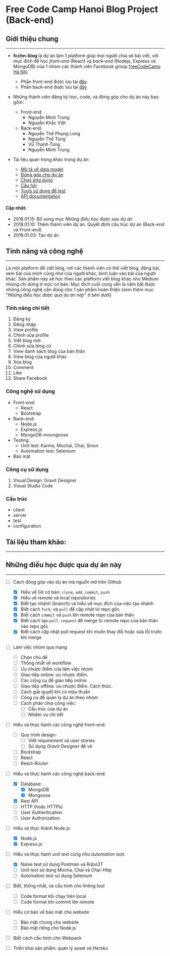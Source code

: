 # Free Code Camp Hanoi Blog Project (Back-end)

## Giới thiệu chung
---

- **fcchn-blog** là dự án làm 1 platform giúp mọi người chia sẻ bài viết, với mục đích để học *front-end* (React) và *back-end* (Nodejs, Express và MongoDB) của 1 nhóm các thành viên Facebook group [freeCodeCamp Hà Nội](https://www.facebook.com/groups/free.code.camp.hanoi/).
    - Phần front-end được lưu tại [đây](https://github.com/freeCodeCamp-Hanoi/blog-app-front-end-01).
    - Phần back-end được lưu tại [đây](https://github.com/ngminhtrung/fcchn-blog-backend)

- Những thành viên đăng ký học, code, và đóng góp cho dự án này bao gồm:
    - Front-end
        - Nguyễn Minh Trung
        - Nguyễn Khắc Việt
    - Back-end: 
        - Nguyễn Thế Phụng Long
        - Nguyễn Thế Tùng
        - Vũ Thanh Tùng
        - Nguyễn Minh Trung

- Tài liệu quan trọng khác trong dự án:
    - [Mô tả về data model](https://github.com/ngminhtrung/fcchn-blog-backend/blob/master/readme-datamodel.md)
    - [Đóng góp cho dự án](https://github.com/ngminhtrung/fcchn-blog-backend/blob/master/Contributing.md)
    - [Chạy ứng dụng](https://github.com/ngminhtrung/fcchn-blog-backend/blob/master/Contributing.md)
    - [Câu hỏi](https://github.com/ngminhtrung/fcchn-blog-backend/blob/master/readme-faq.md)
    - [Tools sử dụng để test](https://github.com/ngminhtrung/fcchn-blog-backend/blob/master/readme-tools.md)
    - [API documentation](https://github.com/ngminhtrung/fcchn-blog-backend/blob/master/doc/index.html)

#### Cập nhật:

- 2018.01.15: Bổ sung mục *Những điều học được sau dự án*
- 2018.01.10: Thêm thành viên dự án. Quyết định cấu trúc dự án (Back-end và Front-end)
- 2018.01.03: Tạo dự án 

## Tính năng và công nghệ
---

Là một platform để viết blog, nơi các thành viên có thể viết blog, đăng bài, xem bài của mình cũng như của người khác, bình luận vào bài của người khác. Sản phẩm này sẽ học theo các platform viết blog khác như Medium nhưng chỉ dừng ở mức cơ bản. Mục đích cuối cùng vẫn là nắm bắt được những công nghệ cần dùng cho 1 sản phẩm hoàn thiện (xem thêm mục "*Những điều học được qua dự án này*" ở bên dưới)

### Tính năng chi tiết

1. Đăng ký
2. Đăng nhập
3. View profile
4. Chỉnh sửa profile
5. Viết blog mới
6. Chỉnh sửa blog cũ
7. View danh sách blog của bản thân
8. View blog của người khác
9. Xóa blog
10. Comment
11. Like
12. Share Facebook

### Công nghệ sử dụng

- Front-end: 
    - React
    - Bootstrap
- Back-end:
    - Node.js
    - Express.js
    - MongoDB-moongoose
- Testing:
    - Unit test: Karma, Mochai, Chai, Sinon
    - Automation test: Selenium
- Bảo mật

### Công cụ sử dụng

1. Visual Design: Gravit Designer
2. Visual Studio Code

### Cấu trúc

- client
- server
- test
- configuration

## Tài liệu tham khảo:
---

## Những điều học được qua dự án này
---

- [ ] Cách đóng góp vào dự án mã nguồn mở trên Github
    - [x] Hiểu về Git cơ bản: `clone`, `add`, `commit`, `push`
    - [x] Hiểu về remote và local repositories 
    - [x] Biết tạo nhánh (branch) và hiểu về mục đích của việc tạo nhánh
    - [x] Biết cách `fork`, và `pull` để cập nhật từ repo gốc
    - [x] Biết cách `commit` và `push` lên remote repo của bản thân
    - [x] Biết cách tạo `pull request` để merge từ remote repo của bản thân vào repo gốc
    - [x] Biết cách cập nhật pull request khi muốn thay đổi hoặc sửa lỗi trước khi merge

- [ ] Làm việc nhóm qua mạng
    - [ ] Chọn chủ đề
    - [ ] Thống nhất về workflow
    - [ ] Ưu nhược điểm của làm việc nhóm
    - [ ] Giao tiếp online: ưu nhược điểm. 
    - [ ] Các công cụ để giao tiếp online
    - [ ] Giao tiếp offline: ưu nhược điểm. Cách thức.
    - [ ] Cách giải quyết khi có mâu thuẫn
    - [ ] Công cụ để quản lý dự án theo nhóm
    - [ ] Cách phân chia công việc:
        - [ ] Cấu trúc của dự án
        - [ ] Nhiệm vụ chi tiết  

- [ ] Hiểu và thực hành các công nghệ front-end:
    - [ ] Quy trình design:
        - [ ] Viết requirement và user stories
        - [ ] Sử dụng *Gravit Designer* để vẽ 
    - [ ] Bootstrap
    - [ ] React
    - [ ] React-Router

- [ ] Hiểu và thực hành các công nghệ back-end:
    - [x] Database:
        - [x] MongoDB
        - [x] Mongoose
    - [x] Rest API
    - [ ] HTTP (hoặc HTTPs)
    - [ ] User Authentication
    - [ ] User Authorization

- [ ] Hiểu và thực thành Node.js:
    - [x] Node.js
    - [x] Express.js

- [ ] Hiểu và thực hành *unit test* cũng như *automation test*:
    - [x] Naive test sử dụng Postman và Robo3T
    - [ ] Unit test sử dụng Mocha, Chai và Chai-Http
    - [ ] Automation test sử dụng Selenium

- [ ] Biết, thống nhất, và cấu hình cho linting tool
    - [ ] Code format khi chạy trên local
    - [ ] Code format khi commit lên remote

- [ ] Hiểu cơ bản về bảo mật cho website
    - [ ] Bảo mật chung cho website
    - [ ] Bảo mật riêng cho Node.js

- [ ] Biết cách cấu hình cho Webpack

- [ ] Triển khai sản phẩm: quản lý asset và Heroku